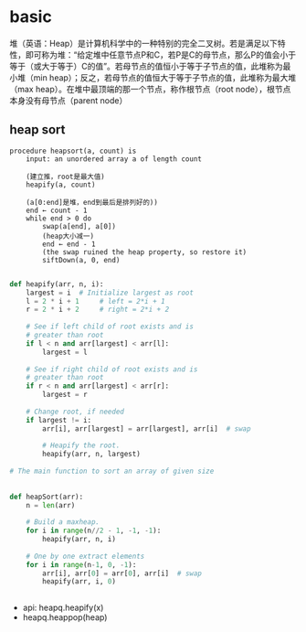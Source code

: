 
# basic 

堆（英语：Heap）是计算机科学中的一种特别的完全二叉树。若是满足以下特性，即可称为堆：“给定堆中任意节点P和C，若P是C的母节点，那么P的值会小于等于（或大于等于）C的值”。若母节点的值恒小于等于子节点的值，此堆称为最小堆（min heap）；反之，若母节点的值恒大于等于子节点的值，此堆称为最大堆（max heap）。在堆中最顶端的那一个节点，称作根节点（root node），根节点本身没有母节点（parent node）

## heap sort

```
procedure heapsort(a, count) is
    input: an unordered array a of length count
 
    (建立推，root是最大值)
    heapify(a, count)

    (a[0:end]是堆，end到最后是排列好的))
    end ← count - 1
    while end > 0 do
        swap(a[end], a[0])
        (heap大小减一)
        end ← end - 1
        (the swap ruined the heap property, so restore it)
        siftDown(a, 0, end)
```

```python

def heapify(arr, n, i):
    largest = i  # Initialize largest as root
    l = 2 * i + 1     # left = 2*i + 1
    r = 2 * i + 2     # right = 2*i + 2
 
    # See if left child of root exists and is
    # greater than root
    if l < n and arr[largest] < arr[l]:
        largest = l
 
    # See if right child of root exists and is
    # greater than root
    if r < n and arr[largest] < arr[r]:
        largest = r
 
    # Change root, if needed
    if largest != i:
        arr[i], arr[largest] = arr[largest], arr[i]  # swap
 
        # Heapify the root.
        heapify(arr, n, largest)
 
# The main function to sort an array of given size
 
 
def heapSort(arr):
    n = len(arr)
 
    # Build a maxheap.
    for i in range(n//2 - 1, -1, -1):
        heapify(arr, n, i)
 
    # One by one extract elements
    for i in range(n-1, 0, -1):
        arr[i], arr[0] = arr[0], arr[i]  # swap
        heapify(arr, i, 0)
 
```

- api: heapq.heapify(x)
- heapq.heappop(heap)
